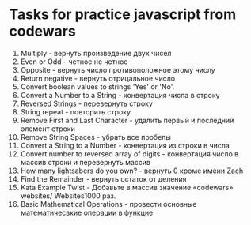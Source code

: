 # Tasks for practice javascript from codewars

1. Multiply - вернуть произведение двух чисел
2. Even or Odd - четное не четное
3. Opposite - вернуть число противоположное этому числу
4. Return negative - вернуть отрицальное число
5. Convert boolean values to strings 'Yes' or 'No'.
6. Convert a Number to a String - конвертация числа в строку
7. Reversed Strings - перевернуть строку
8. String repeat - повторить строку
9. Remove First and Last Character - удалить первый и последний элемент строки
10. Remove String Spaces - убрать все пробелы
11. Convert a String to a Number - конвертация из строки в числа
12. Convert number to reversed array of digits - конвертация число в массив строки и перевернуть массив
13. How many lightsabers do you own? - вернуть 0 кроме имени Zach
14. Find the Remainder - вернуть остаток от деления
15. Kata Example Twist - Добавьте в массив значение «codewars» websites/ Websites1000 раз.
16. Basic Mathematical Operations - провести основные математичесвкие операции в функцие

